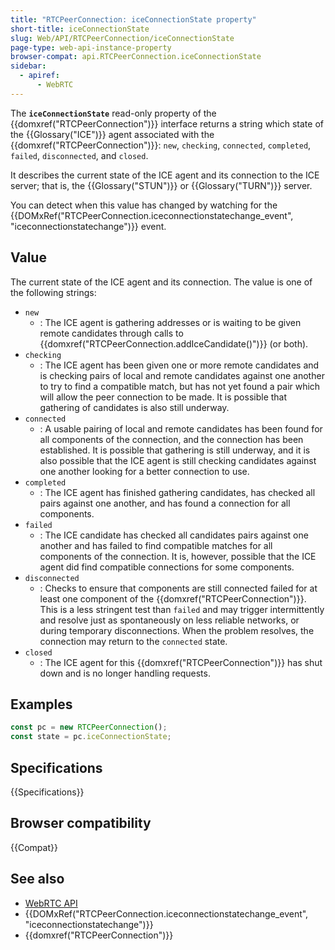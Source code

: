 ```yaml
---
title: "RTCPeerConnection: iceConnectionState property"
short-title: iceConnectionState
slug: Web/API/RTCPeerConnection/iceConnectionState
page-type: web-api-instance-property
browser-compat: api.RTCPeerConnection.iceConnectionState
sidebar:
  - apiref:
      - WebRTC
---
```


The **`iceConnectionState`** read-only property of the {{domxref("RTCPeerConnection")}} interface returns a string which state of the {{Glossary("ICE")}} agent associated with the {{domxref("RTCPeerConnection")}}: `new`, `checking`, `connected`, `completed`, `failed`, `disconnected`, and `closed`.

It describes the current state of the ICE agent and its connection to the ICE server;
that is, the {{Glossary("STUN")}} or {{Glossary("TURN")}} server.

You can detect when this value has changed by watching for the {{DOMxRef("RTCPeerConnection.iceconnectionstatechange_event", "iceconnectionstatechange")}} event.

## Value

The current state of the ICE agent and its connection. The value is one of the following strings:

- `new`
  - : The ICE agent is gathering addresses or is waiting to be given remote candidates through calls to {{domxref("RTCPeerConnection.addIceCandidate()")}} (or both).
- `checking`
  - : The ICE agent has been given one or more remote candidates and is checking pairs of local and remote candidates against one another
    to try to find a compatible match, but has not yet found a pair which will allow the peer connection to be made.
    It is possible that gathering of candidates is also still underway.
- `connected`
  - : A usable pairing of local and remote candidates has been found for all components of the connection, and the connection has been established.
    It is possible that gathering is still underway, and it is also possible that the ICE agent is still checking candidates against one another looking for a better connection to use.
- `completed`
  - : The ICE agent has finished gathering candidates, has checked all pairs against one another, and has found a connection for all components.
- `failed`
  - : The ICE candidate has checked all candidates pairs against one another and has failed to find compatible matches for all components of the connection.
    It is, however, possible that the ICE agent did find compatible connections for some components.
- `disconnected`
  - : Checks to ensure that components are still connected failed for at least one component of the {{domxref("RTCPeerConnection")}}.
    This is a less stringent test than `failed` and may trigger intermittently and resolve just as spontaneously on less reliable networks, or during temporary disconnections.
    When the problem resolves, the connection may return to the `connected` state.
- `closed`
  - : The ICE agent for this {{domxref("RTCPeerConnection")}} has shut down and is no longer handling requests.

## Examples

```js
const pc = new RTCPeerConnection();
const state = pc.iceConnectionState;
```

## Specifications

{{Specifications}}

## Browser compatibility

{{Compat}}

## See also

- [WebRTC API](/en-US/docs/Web/API/WebRTC_API)
- {{DOMxRef("RTCPeerConnection.iceconnectionstatechange_event", "iceconnectionstatechange")}}
- {{domxref("RTCPeerConnection")}}
